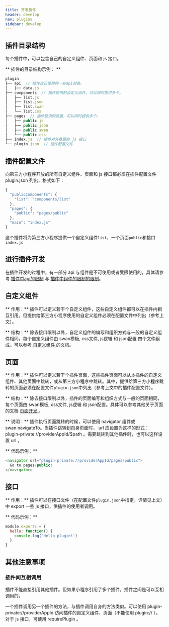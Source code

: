 ```yaml
---
title: 开发插件
header: develop
nav: plugins
sidebar: develop
---
```


## 插件目录结构 
每个插件中，可以包含自己的自定义组件、页面和 js 接口。

** 插件的目录结构示例： **

```js
plugin
├── api  // 插件自己使用的一些api封装。
│   ├── data.js
├── components  // 插件提供的自定义组件，可以同时提供多个。
│   ├── list.js   
│   ├── list.json
│   ├── list.swan
│   └── list.css
├── pages  // 插件提供的页面，可以同时提供多个。
│   ├── public.js       
│   ├── public.json
│   ├── public.swan
│   └── public.css
├── index.js  // 插件对外暴露的 js 接口
└── plugin.json  // 插件配置文件

```


## 插件配置文件
向第三方小程序开放的所有自定义组件、页面和 js 接口都必须在插件配置文件 plugin.json 列出，格式如下：

```js
{
  "publicComponents": {
    "list": "components/list"
  },
  "pages": {
    "public": "pages/public"
  },
  "main": "index.js"
}
```
这个插件将为第三方小程序提供一个自定义组件`list`，一个页面`public`和接口`index.js`

## 进行插件开发
在插件开发的过程中，有一部分 api 与组件是不可使用或者受限使用的，具体请参考 <a href="/docs/develop/plugins/limit_components/">插件中api的限制</a> 与 <a href="/docs/develop/plugins/limit_components/">插件中组件的限制的限制</a>。

## 自定义组件
** 作用：** 插件可以定义若干个自定义组件，这些自定义组件都可以在插件内相互引用。但提供给第三方小程序使用的自定义组件必须在配置文件中列出（参考上文）。

** 结构：** 除去接口限制以外，自定义组件的编写和组织方式与一般的自定义组件相同，每个自定义组件由 swan模板, css文件, js逻辑 和 json配置 四个文件组成。可以参考<a href="/docs/develop/framework/custom-component/"> 自定义组件 </a>的文档。

## 页面
** 作用：** 插件可以定义若干个插件页面，这些插件页面可以从本插件的自定义组件、其他页面中跳转，或从第三方小程序中跳转。其中，提供给第三方小程序跳转的页面必须在配置文件`plugin.json`中列出（参考上文中的插件配置文件）。

** 结构：** 除去接口限制以外，插件的页面编写和组织方式与一般的页面相同，每个页面由 swan模板, css文件, js逻辑 和 json配置。具体可以参考其他关于页面的文档 <a href="/docs/develop/tutorial/dev_swan/"> 页面开发 </a>。

** 说明：** 插件执行页面跳转的时候，可以使用 navigator 组件或 swan.navigateTo。当插件跳转到自身页面时， url 应设置为这样的形式：plugin-private://providerAppId/$path 。需要跳转到其他插件时，也可以这样设置 url 。

** 代码示例：**
```js
<navigator url="plugin-private://providerAppId/pages/public">
  Go to pages/public!
</navigator>
```

## 接口
** 作用：** 插件可以在接口文件（在配置文件`plugin.json`中指定，详情见上文）中 export 一些 js 接口，供插件的使用者调用。

** 代码示例：**
```js
module.exports = {
  hello: function() {
    console.log('Hello plugin!')
  }
}
```

## 其他注意事项
### 插件间互相调用
插件不能直接引用其他插件。但如果小程序引用了多个插件，插件之间是可以互相调用的。

一个插件调用另一个插件的方法，与插件调用自身的方法类似。可以使用 plugin-private://providerAppId 访问插件的自定义组件、页面（不能使用 plugin:// ）。对于 js 接口，可使用 requirePlugin 。

